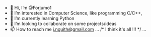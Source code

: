 - 👋 Hi, I’m @Forjumo1
- 👀 I’m interested in Computer Science, like programming C/C++, 
- 🌱 I’m currently learning Python
- 💞️ I’m looking to collaborate on some projects/ideas
- 📫 How to reach me j.nguith@gmail.com
...
/* I think
it's all !!!
*/
...
